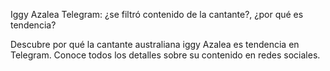 Iggy Azalea Telegram: ¿se filtró contenido de la cantante?, ¿por qué es tendencia?

Descubre por qué la cantante australiana iggy Azalea es tendencia en Telegram. Conoce todos los detalles sobre su contenido en redes sociales.
